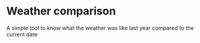 # Weather comparison

A simple tool to know what the weather was like last year compared to the current date
